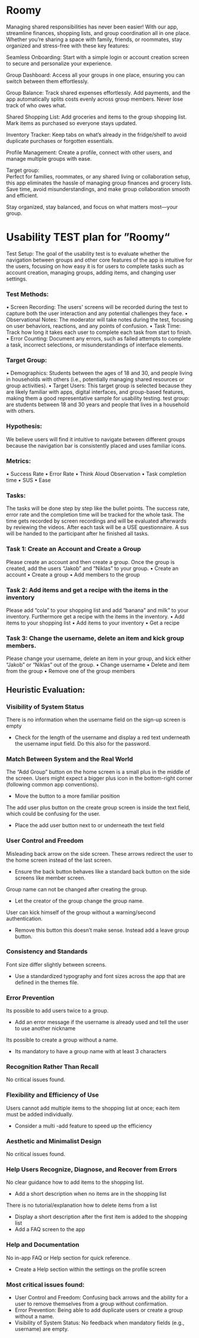 # Roomy


Managing shared responsibilities has never been easier! With our app, streamline finances, shopping lists, and group coordination all in one place. Whether you’re sharing a space with family, friends, or roommates, stay organized and stress-free with these key features: 

Seamless Onboarding: Start with a simple login or account creation screen to secure and personalize your experience. 

Group Dashboard: Access all your groups in one place, ensuring you can switch between them effortlessly. 

Group Balance: Track shared expenses effortlessly. Add payments, and the app automatically splits costs evenly across group members. Never lose track of who owes what. 

Shared Shopping List: Add groceries and items to the group shopping list. Mark items as purchased so everyone stays updated. 

Inventory Tracker: Keep tabs on what’s already in the fridge/shelf to avoid duplicate purchases or forgotten essentials. 

Profile Management: Create a profile, connect with other users, and manage multiple groups with ease. 

 

Target group:  
Perfect for families, roommates, or any shared living or collaboration setup, this app eliminates the hassle of managing group finances and grocery lists. Save time, avoid misunderstandings, and make group collaboration smooth and efficient. 
 
Stay organized, stay balanced, and focus on what matters most—your group.







# Usability TEST plan for ”Roomy“

Test Setup: 
The goal of the usability test is to evaluate whether the navigation between groups and other core features of the app is intuitive for the users, focusing on how easy it is for users to complete tasks such as account creation, managing groups, adding items, and changing user settings.

### Test Methods:
•	Screen Recording: The users' screens will be recorded during the test to capture both the user interaction and any potential challenges they face.
•	Observational Notes: The moderator will take notes during the test, focusing on user behaviors, reactions, and any points of confusion.
•	Task Time: Track how long it takes each user to complete each task from start to finish.
•	Error Counting: Document any errors, such as failed attempts to complete a task, incorrect selections, or misunderstandings of interface elements.

### Target Group: 
•	Demographics: Students between the ages of 18 and 30, and people living in households with others (i.e., potentially managing shared resources or group activities).
•	Target Users: This target group is selected because they are likely familiar with apps, digital interfaces, and group-based features, making them a good representative sample for usability testing.
test group: are students between 18 and 30 years and people that lives in a household with others. 

### Hypothesis: 
We believe users will find it intuitive to navigate between different groups because the navigation bar is consistently placed and uses familiar icons.

### Metrics: 
•	Success Rate
•	Error Rate 
•	Think Aloud Observation
•	Task completion time 
•	SUS
•	Ease 

### Tasks:

The tasks will be done step by step like the bullet points. The success rate, error rate and the completion time will be tracked for the whole task. 
The time gets recorded by screen recordings and will be evaluated afterwards by reviewing the videos. 
After each task will be a USE questionnaire.
A sus will be handed to the participant after he finished all tasks. 

### Task 1: Create an Account and Create a Group
Please create an account and then create a group. Once the group is created, add the users “Jakob” and “Niklas” to your group.
•	Create an account 
•	Create a group 
•	Add members to the group



### Task 2: Add items and get a recipe with the items in the inventory
Please add “cola” to your shopping list and add “banana” and milk” to your inventory. Furthermore get a recipe with the items in the inventory. 
•	Add items to your shopping list
•	Add items to your inventory
•	Get a recipe

### Task 3: Change the username, delete an item and kick group members.
Please change your username, delete an item in your group, and kick either “Jakob” or “Niklas” out of the group. 
•	Change username
•	Delete and item from the group 
•	Remove one of the group members



## Heuristic Evaluation:

### Visibility of System Status
There is no information when the username field on the sign-up screen is empty
-	Check for the length of the username and display a red text underneath the username input field. Do this also for the password.

### Match Between System and the Real World
The “Add Group” button on the home screen is a small plus in the middle of the screen. Users might expect a bigger plus icon in the bottom-right corner (following common app conventions).
-	Move the button to a more familiar position

The add user plus button on the create group screen is inside the text field, which could be confusing for the user.
-	Place the add user button next to or underneath the text field

### User Control and Freedom
Misleading back arrow on the side screen. These arrows redirect the user to the home screen instead of the last screen.
-	Ensure the back button behaves like a standard back button on the side screens like member screen. 

Group name can not be changed after creating the group. 
-	Let the creator of the group change the group name. 

User can kick himself of the group without a warning/second authentication. 
-	Remove this button this doesn’t make sense. Instead add a leave group button. 

### Consistency and Standards
Font size differ slightly between screens. 
-	Use a standardized typography and font sizes across the app that are defined in the themes file.

### Error Prevention
Its possible to add users twice to a group. 
-	Add an error message if the username is already used and tell the user to use another nickname

Its possible to create a group without a name.
-	Its mandatory to have a group name with at least 3 characters 

### Recognition Rather Than Recall
No critical issues found.

### Flexibility and Efficiency of Use
Users cannot add multiple items to the shopping list at once; each item must be added individually.
-	Consider a multi -add feature to speed up the efficiency

### Aesthetic and Minimalist Design
No critical issues found. 

### Help Users Recognize, Diagnose, and Recover from Errors
No clear guidance how to add items to the shopping list.
-	Add a short description when no items are in the shopping list

There is no tutorial/explanation how to delete items from a list
-	Display a short description after the first item is added to the shopping list
-	Add a FAQ screen to the app

### Help and Documentation
No in-app FAQ or Help section for quick reference.
-	Create a Help section within the settings on the profile screen


### Most critical issues found: 
-	User Control and Freedom: Confusing back arrows and the ability for a user to remove themselves from a group without confirmation.
-	Error Prevention: Being able to add duplicate users or create a group without a name.
-	Visibility of System Status: No feedback when mandatory fields (e.g., username) are empty.
